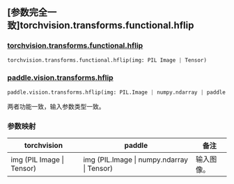 ## [参数完全一致]torchvision.transforms.functional.hflip

### [torchvision.transforms.functional.hflip](https://pytorch.org/vision/main/generated/torchvision.transforms.functional.hflip.html)

```python
torchvision.transforms.functional.hflip(img: PIL Image | Tensor)
```

### [paddle.vision.transforms.hflip](https://www.paddlepaddle.org.cn/documentation/docs/zh/develop/api/paddle/vision/transforms/hflip_cn.html)

```python
paddle.vision.transforms.hflip(img: PIL.Image | numpy.ndarray | paddle.Tensor)
```

两者功能一致，输入参数类型一致。

### 参数映射

| torchvision | paddle | 备注                                                         |
| ---------------------------------------- | -------------------------------- | ------------------------------------------------------------ |
| img (PIL Image \| Tensor)                | img (PIL.Image \| numpy.ndarray \| Tensor) | 输入图像。 |
